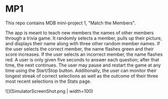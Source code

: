 # MP1

This repo contains MDB mini-project 1, "Match the Members".

The app is meant to teach new members the names of other members through a trivia game. It randomly selects a member, pulls up their picture, and displays their name along with three other random member names. If the user selects the correct member, the name flashes green and their score increases. If the user selects an incorrect member, the name flashes red. A user is only given five seconds to answer each question; after that time, the next continues. The user may pause and restart the game at any time using the Start/Stop button. Additionally, the user can monitor their longest streak of correct selections as well as the outcome of their three most recent selections in the Stats page.

![](SimulatorScreenShot.png | width=100)
